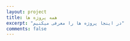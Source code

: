 ```yaml
---
layout: project
title: همه پروژه ها
excerpt: "در اینجا پروژه ها را معرفی میکنیم"
comments: false
---
```

